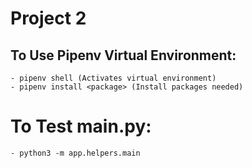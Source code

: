 # Project 2

## To Use Pipenv Virtual Environment:
    - pipenv shell (Activates virtual environment)
    - pipenv install <package> (Install packages needed)

# To Test main.py:
    - python3 -m app.helpers.main 

